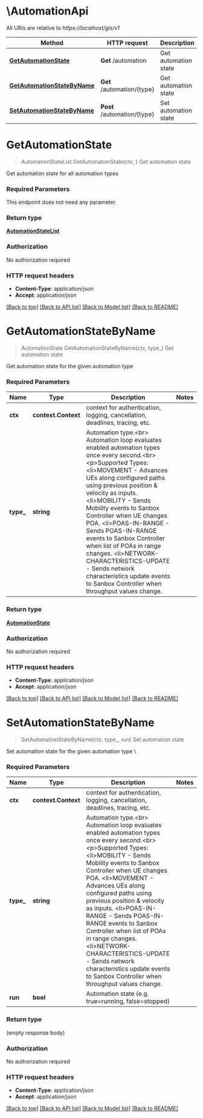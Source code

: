 # \AutomationApi

All URIs are relative to *https://localhost/gis/v1*

Method | HTTP request | Description
------------- | ------------- | -------------
[**GetAutomationState**](AutomationApi.md#GetAutomationState) | **Get** /automation | Get automation state
[**GetAutomationStateByName**](AutomationApi.md#GetAutomationStateByName) | **Get** /automation/{type} | Get automation state
[**SetAutomationStateByName**](AutomationApi.md#SetAutomationStateByName) | **Post** /automation/{type} | Set automation state


# **GetAutomationState**
> AutomationStateList GetAutomationState(ctx, )
Get automation state

Get automation state for all automation types

### Required Parameters
This endpoint does not need any parameter.

### Return type

[**AutomationStateList**](AutomationStateList.md)

### Authorization

No authorization required

### HTTP request headers

 - **Content-Type**: application/json
 - **Accept**: application/json

[[Back to top]](#) [[Back to API list]](../README.md#documentation-for-api-endpoints) [[Back to Model list]](../README.md#documentation-for-models) [[Back to README]](../README.md)

# **GetAutomationStateByName**
> AutomationState GetAutomationStateByName(ctx, type_)
Get automation state

Get automation state for the given automation type

### Required Parameters

Name | Type | Description  | Notes
------------- | ------------- | ------------- | -------------
 **ctx** | **context.Context** | context for authentication, logging, cancellation, deadlines, tracing, etc.
  **type_** | **string**| Automation type.&lt;br&gt; Automation loop evaluates enabled automation types once every second.&lt;br&gt; &lt;p&gt;Supported Types: &lt;li&gt;MOVEMENT - Advances UEs along configured paths using previous position &amp; velocity as inputs. &lt;li&gt;MOBILITY - Sends Mobility events to Sanbox Controller when UE changes POA. &lt;li&gt;POAS-IN-RANGE - Sends POAS-IN-RANGE events to Sanbox Controller when list of POAs in range changes. &lt;li&gt;NETWORK-CHARACTERISTICS-UPDATE - Sends network characteristics update events to Sanbox Controller when throughput values change. | 

### Return type

[**AutomationState**](AutomationState.md)

### Authorization

No authorization required

### HTTP request headers

 - **Content-Type**: application/json
 - **Accept**: application/json

[[Back to top]](#) [[Back to API list]](../README.md#documentation-for-api-endpoints) [[Back to Model list]](../README.md#documentation-for-models) [[Back to README]](../README.md)

# **SetAutomationStateByName**
> SetAutomationStateByName(ctx, type_, run)
Set automation state

Set automation state for the given automation type \\

### Required Parameters

Name | Type | Description  | Notes
------------- | ------------- | ------------- | -------------
 **ctx** | **context.Context** | context for authentication, logging, cancellation, deadlines, tracing, etc.
  **type_** | **string**| Automation type.&lt;br&gt; Automation loop evaluates enabled automation types once every second.&lt;br&gt; &lt;p&gt;Supported Types: &lt;li&gt;MOBILITY - Sends Mobility events to Sanbox Controller when UE changes POA. &lt;li&gt;MOVEMENT - Advances UEs along configured paths using previous position &amp; velocity as inputs. &lt;li&gt;POAS-IN-RANGE - Sends POAS-IN-RANGE events to Sanbox Controller when list of POAs in range changes. &lt;li&gt;NETWORK-CHARACTERISTICS-UPDATE - Sends network characteristics update events to Sanbox Controller when throughput values change. | 
  **run** | **bool**| Automation state (e.g. true&#x3D;running, false&#x3D;stopped) | 

### Return type

 (empty response body)

### Authorization

No authorization required

### HTTP request headers

 - **Content-Type**: application/json
 - **Accept**: application/json

[[Back to top]](#) [[Back to API list]](../README.md#documentation-for-api-endpoints) [[Back to Model list]](../README.md#documentation-for-models) [[Back to README]](../README.md)

